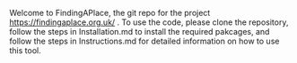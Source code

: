 Welcome to FindingAPlace, the git repo for the project https://findingaplace.org.uk/ . To use the code, please clone the repository, follow the steps in Installation.md to install the required pakcages, and follow the steps in Instructions.md for detailed information on how to use this tool.
